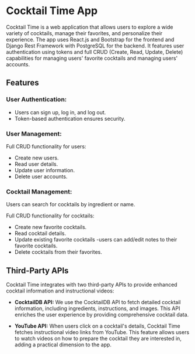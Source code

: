 # Cocktail Time App
Cocktail Time is a web application that allows users to explore a wide variety of cocktails, manage their favorites, and personalize their experience. The app uses React.js and Bootstrap for the frontend and Django Rest Framework with PostgreSQL for the backend. It features user authentication using tokens and full CRUD (Create, Read, Update, Delete) capabilities for managing users' favorite cocktails and managing users' accounts. 

## Features
### User Authentication:

- Users can sign up, log in, and log out.
- Token-based authentication ensures security.

### User Management:

Full CRUD functionality for users:

- Create new users.
- Read user details.
- Update user information.
- Delete user accounts.

### Cocktail Management:

Users can search for cocktails by ingredient or name.

Full CRUD functionality for cocktails:

- Create new favorite cocktails.
- Read cocktail details.
- Update existing favorite cocktails -users can add/edit notes to their favorite cocktails.
- Delete cocktails from their favorites.


## Third-Party APIs
Cocktail Time integrates with two third-party APIs to provide enhanced cocktail information and instructional videos:

- **CocktailDB API:** We use the CocktailDB API to fetch detailed cocktail information, including ingredients, instructions, and images. This API enriches the user experience by providing comprehensive cocktail data.

- **YouTube API:** When users click on a cocktail's details, Cocktail Time fetches instructional video links from YouTube. This feature allows users to watch videos on how to prepare the cocktail they are interested in, adding a practical dimension to the app.